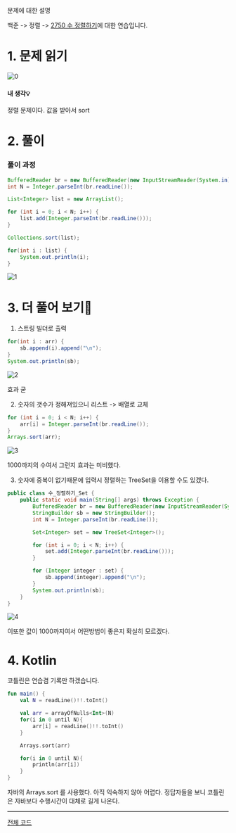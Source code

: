 문제에 대한 설명

백준 -> 정렬 -> <a href="https://www.acmicpc.net/problem/2750" target="_blank">2750 수 정렬하기</a>에 대한 연습입니다.

# 1. 문제 읽기

![0](https://user-images.githubusercontent.com/45132207/105104109-04443b80-5af5-11eb-95d7-514e0fdf3064.png)

#### 내 생각💡

정렬 문제이다. 값을 받아서 sort

# 2. 풀이

### 풀이 과정

```java
BufferedReader br = new BufferedReader(new InputStreamReader(System.in));
int N = Integer.parseInt(br.readLine());

List<Integer> list = new ArrayList();

for (int i = 0; i < N; i++) {
    list.add(Integer.parseInt(br.readLine()));
}

Collections.sort(list);

for(int i : list) {
    System.out.println(i);
}
```

![1](https://user-images.githubusercontent.com/45132207/105104114-05756880-5af5-11eb-9f58-8dd4acd87de4.PNG)


# 3. 더 풀어 보기🚨

1. 스트링 빌더로 출력

```java
for(int i : arr) {
    sb.append(i).append("\n");
}
System.out.println(sb);
```

![2](https://user-images.githubusercontent.com/45132207/105104659-065aca00-5af6-11eb-9df9-81738c382017.PNG)

효과 굳

2. 숫자의 갯수가 정해져있으니 리스트 -> 배열로 교체

```java
for (int i = 0; i < N; i++) {
    arr[i] = Integer.parseInt(br.readLine());
}
Arrays.sort(arr);
```

![3](https://user-images.githubusercontent.com/45132207/105104661-078bf700-5af6-11eb-89aa-2710d19ef63a.PNG)

1000까지의 수여서 그런지 효과는 미비했다.

3. 숫자에 중복이 없기때문에 입력시 정렬하는 TreeSet을 이용할 수도 있겠다.

```java
public class 수_정렬하기_Set {
    public static void main(String[] args) throws Exception {
        BufferedReader br = new BufferedReader(new InputStreamReader(System.in));
        StringBuilder sb = new StringBuilder();
        int N = Integer.parseInt(br.readLine());

        Set<Integer> set = new TreeSet<Integer>();

        for (int i = 0; i < N; i++) {
            set.add(Integer.parseInt(br.readLine()));
        }

        for (Integer integer : set) {
            sb.append(integer).append("\n");
        }
        System.out.println(sb);
    }
}
```

![4](https://user-images.githubusercontent.com/45132207/105108073-cea35080-5afc-11eb-8138-10e5f8f74d46.PNG)

이또한 값이 1000까지여서 어떤방법이 좋은지 확실히 모르겠다.

# 4. Kotlin

코틀린은 연습겸 기록만 하겠습니다.

```kotlin
fun main() {
    val N = readLine()!!.toInt()

    val arr = arrayOfNulls<Int>(N)
    for(i in 0 until N){
        arr[i] = readLine()!!.toInt()
    }

    Arrays.sort(arr)

    for(i in 0 until N){
        println(arr[i])
    }
}
```

자바의 Arrays.sort 를 사용했다.
아직 익숙하지 않아 어렵다.
정답자들을 보니 코틀린은 자바보다 수행시간이 대체로 길게 나온다.


---
<a href="https://github.com/azqazq195/Coding-Test/blob/master/src/Baekjun/정렬/수_정렬하기.java" target="_blank">전체 코드</a>